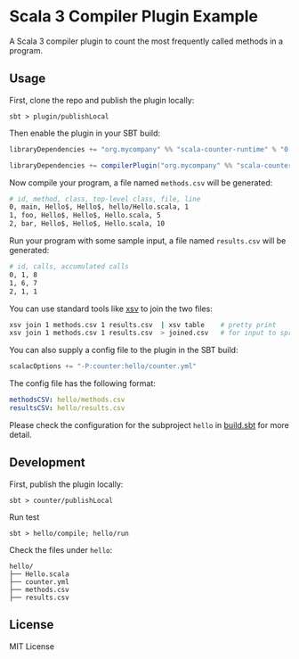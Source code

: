# Scala 3 Compiler Plugin Example

A Scala 3 compiler plugin to count the most frequently called methods in a program.

## Usage

First, clone the repo and publish the plugin locally:

```
sbt > plugin/publishLocal
```

Then enable the plugin in your SBT build:

``` scala
libraryDependencies += "org.mycompany" %% "scala-counter-runtime" % "0.1.0",

libraryDependencies += compilerPlugin("org.mycompany" %% "scala-counter-plugin" % "0.1.0")
```

Now compile your program, a file named `methods.csv` will be generated:

``` bash
# id, method, class, top-level class, file, line
0, main, Hello$, Hello$, hello/Hello.scala, 1
1, foo, Hello$, Hello$, Hello.scala, 5
2, bar, Hello$, Hello$, Hello.scala, 10
```

Run your program with some sample input, a file named `results.csv` will be generated:

``` bash
# id, calls, accumulated calls
0, 1, 8
1, 6, 7
2, 1, 1
```

You can use standard tools like [xsv](https://github.com/BurntSushi/xsv) to join the two files:

``` bash
xsv join 1 methods.csv 1 results.csv  | xsv table    # pretty print
xsv join 1 methods.csv 1 results.csv  > joined.csv   # for input to spreadsheet
```

You can also supply a config file to the plugin in the SBT build:

``` scala
scalacOptions += "-P:counter:hello/counter.yml"
```

The config file has the following format:

``` yml
methodsCSV: hello/methods.csv
resultsCSV: hello/results.csv
```

Please check the configuration for the subproject `hello` in
[build.sbt](build.sbt) for more detail.

## Development

First, publish the plugin locally:

```
sbt > counter/publishLocal
```

Run test

```
sbt > hello/compile; hello/run
```

Check the files under `hello`:

```
hello/
├── Hello.scala
├── counter.yml
├── methods.csv
├── results.csv
```

## License

MIT License
